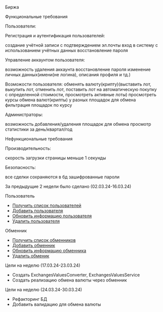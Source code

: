 Биржа

Функциональные требования

Пользователи:

Регистрация и аутентификация пользователей:

создание учётной записи с подтверждением эл.почты 
вход в систему с использованием учётных данных
восстановление пароля

Управление аккаунтом пользователя:

возможность удаления аккаунта
восстановление пароля
изменение личных данных(имени(не логина), описания профиля и тд.)

Возможости пользователя:
обменять валюту(крипту)(выставить лот, выкупить лот, отменить лот, поставить лот на автоматическую покупку
с определенной стоимости, просмотреть активные лоты)
просмотреть курсы обмена валют(крипты) у разных площадок для обмена 
фильтрация площадок по курсу

Администраторы:

возможность добавления/удаления площадок для обмена
просмотр статистики за день/квартал/год 

Нефункциональные требования

Производительность:

скорость загрузки страницы меньше 1 секунды

Безопасность:

все сделки сохраняются в бд
зашифрованные пароли
 
За предыдущие 2 недели было сделано (02.03.24-16.03.24)

Пользователь
- [Получить список пользователей](./screenshot/02.03.24-16.03.24/GET_user.png)
- [Добавить пользователя](./screenshot/02.03.24-16.03.24/POST_user.png)
- [Обновить информацию пользователя](./screenshot/02.03.24-16.03.24/PUT_user.png)
- [Удалить пользователя](./screenshot/02.03.24-16.03.24/DELETE_user.png)
  
Обменник
- [Получить список обменников](./screenshot/02.03.24-16.03.24/GET_exchange.png)
- [Добавить обменник](./screenshot/02.03.24-16.03.24/POST_exchange.png)
- [Обновить информацию обменника](./screenshot/02.03.24-16.03.24/PUT_exchange.png)
- [Удалить обменик](./screenshot/02.03.24-16.03.24/DELETE_exchange.png)
  
Цели на неделю (17.03.24-23.03.24)
- Создать ExchangesValuesConverter, ExchangesValuesService
- Создать реализацию обмена валюты через обменник

Цели на неделю (24.03.24-30.03.24)
- Рефакторинг БД
- Добавить валидацию для обмена валюты
